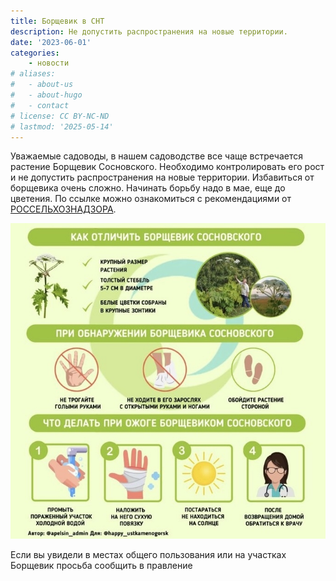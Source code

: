 ```yaml
---
title: Борщевик в СНТ
description: Не допустить распространения на новые территории.
date: '2023-06-01'
categories:
    - новости 
# aliases:
#   - about-us
#   - about-hugo
#   - contact
# license: CC BY-NC-ND
# lastmod: '2025-05-14'
---
```


Уважаемые садоводы, в нашем садоводстве все чаще встречается растение Борщевик Сосновского. 
Необходимо контролировать его рост и не допустить распространения на новые территории. 
Избавиться от борщевика очень сложно. Начинать борьбу надо в мае, еще до цветения.
По ссылке можно ознакомиться с рекомендациями от [РОССЕЛЬХОЗНАДЗОРА](https://fsvps.gov.ru/ru/fsvps/news/36717.html).

![борьба с борщевиком](image.png)

Если вы увидели в местах общего пользования или на участках Борщевик просьба сообщить в правление
